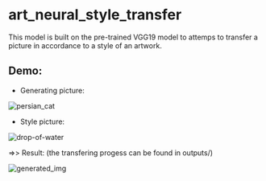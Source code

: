 # art_neural_style_transfer
This model is built on the pre-trained VGG19 model to attemps to transfer a picture in accordance to a style of an artwork.
## Demo:
- Generating picture:

![persian_cat](https://user-images.githubusercontent.com/18170028/46378366-0673f900-c6a4-11e8-8b45-b294ed72bc2f.jpg)
- Style picture:

![drop-of-water](https://user-images.githubusercontent.com/18170028/46378393-1c81b980-c6a4-11e8-9f70-e7402506fc93.jpg)

=>> Result: (the transfering progess can be found in outputs/)

![generated_img](https://user-images.githubusercontent.com/18170028/46378420-30c5b680-c6a4-11e8-8c47-419e8200ab62.jpg)


